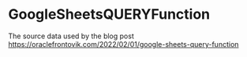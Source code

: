 # GoogleSheetsQUERYFunction
The source data used by the blog post https://oraclefrontovik.com/2022/02/01/google-sheets-query-function
